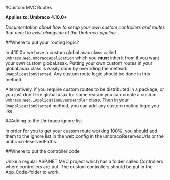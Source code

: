 #Custom MVC Routes

**Applies to: Umbraco 4.10.0+**

_Documentation about how to setup your own custom controllers and routes that need to exist alongside of the Umbraco pipeline_

##Where to put your routing logic?

In 4.10.0+ we have a custom global.asax class called `Umbraco.Web.UmbracoApplication` which you **must** inherit from if you want your own custom global.asax. Putting your own custom routes in your global.asax class is easily done by overriding the method: `OnApplicationStarted`. Any custom route logic should be done in this method.

Alternatively, if you require custom routes to be distributed in a package, or you just don't like global.asax for some reason you can create a custom `Umbraco.Web.IApplicationEventHandler` class. Then in your `OnApplicationStarted` method, you can add any custom routing logic you like.

##Adding to the Umbraco ignore list

In order for you to get your custom route working 100%, you should add them to the ignore list in the web.config in the umbracoReservedUrls or the umbracoReservedPaths.


##Where to put the controller code

Unlke a regular ASP.NET MVC project which has a folder called Controllers where controllers are put. The custom controllers 
should be put in the App_Code-folder to work.
